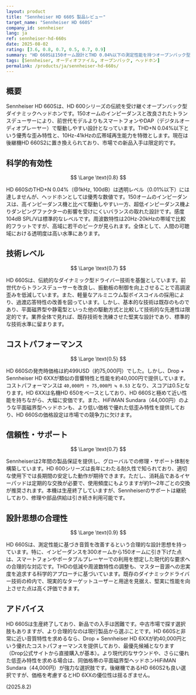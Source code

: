 ```yaml
---
layout: product
title: "Sennheiser HD 660S 製品レビュー"
target_name: "Sennheiser HD 660S"
company_id: sennheiser
lang: ja
ref: sennheiser-hd-660s
date: 2025-08-02
rating: [3.6, 0.8, 0.7, 0.5, 0.7, 0.9]
summary: "HD 660Sは150オーム設計とTHD 0.04%以下の測定性能を持つオープンバック型ヘッドホンです。しかし、Drop HD 6XX等の競合製品が類似の性能をより低価格で提供しており、コストパフォーマンス面での優位性は限定的です。"
tags: [Sennheiser, オーディオファイル, オープンバック, ヘッドホン]
permalink: /products/ja/sennheiser-hd-660s/
---
```

## 概要

Sennheiser HD 660Sは、HD 600シリーズの伝統を受け継ぐオープンバック型ダイナミックヘッドホンです。150オームのインピーダンスと改良されたトランスデューサーにより、前世代モデルよりもスマートフォンやDAP（デジタルオーディオプレーヤー）で駆動しやすい設計となっています。THD+N 0.04%以下という優秀な歪み特性と、10Hz-41kHzの広帯域再生能力を特徴とします。現在は後継機HD 660S2に置き換えられており、市場での新品入手は限定的です。

## 科学的有効性

$$ \Large \text{0.8} $$

HD 660SのTHD+N 0.04%（@1kHz, 100dB）は透明レベル（0.01%以下）には達しませんが、ヘッドホンとしては優秀な数値です。150オームのインピーダンスは、高インピーダンス機と比べて駆動しやすい一方、超低インピーダンス機よりダンピングファクターの影響を受けにくいバランスの取れた設計です。感度104dB SPL/Vは標準的なレベルです。周波数特性は20Hz-20kHzの帯域で比較的フラットですが、高域に若干のピークが見られます。全体として、人間の可聴域における透明度は高い水準にあります。

## 技術レベル

$$ \Large \text{0.7} $$

HD 660Sは、伝統的なダイナミック型ドライバー技術を基盤としています。前世代からトランスデューサーを改良し、振動板の制御を向上させることで高調波歪みを低減しています。また、軽量なアルミニウム製ボイスコイルの採用により、過渡応答特性の改善を図っています。しかし、基本的な技術は既存のものであり、平面磁界型や静電型といった他の駆動方式と比較して技術的な先進性は限定的です。業界全体で見れば、既存技術を洗練させた堅実な設計であり、標準的な技術水準に留まります。

## コストパフォーマンス

$$ \Large \text{0.5} $$

HD 660Sの発売時価格は約499USD（約75,000円）でした。しかし、Drop + Sennheiser HD 6XXが類似の音響特性と性能を約40,000円で提供しています。コストパフォーマンスは `40,000円 ÷ 75,000円 ≒ 0.53` となり、スコアは0.5となります。HD 6XXは名機HD 650をベースとしており、HD 660Sと極めて近い性能を持ちながら、大幅に安価です。また、HiFiMAN Sundara（44,000円）のような平面磁界型ヘッドホンも、より低い価格で優れた低歪み特性を提供しており、HD 660Sの価格設定は市場での競争力に欠けます。

## 信頼性・サポート

$$ \Large \text{0.7} $$

Sennheiserは2年間の製品保証を提供し、グローバルでの修理・サポート体制を構築しています。HD 600シリーズは長年にわたる耐久性で知られており、適切な使用下では長期間の安定した動作が期待できます。ただし、消耗品であるイヤーパッドは定期的な交換が必要で、使用頻度にもよりますが約1〜2年ごとの交換が推奨されます。本機は生産終了していますが、Sennheiserのサポートは継続しており、修理や部品供給は引き続き利用可能です。

## 設計思想の合理性

$$ \Large \text{0.9} $$

HD 660Sは、測定性能に基づき音質を改善するという合理的な設計思想を持っています。特に、インピーダンスを300オームから150オームに引き下げた点は、スマートフォンやポータブルプレーヤーでの利用を想定した現代的な要求への合理的な対応です。THDの低減や周波数特性の調整も、マスター音源への忠実度を追求する科学的アプローチに基づいています。既存のダイナミックドライバー技術の枠内で、現実的なターゲットユーザーと用途を見据え、堅実に性能を向上させた点は高く評価できます。

## アドバイス

HD 660Sは生産終了しており、新品での入手は困難です。中古市場で探す選択肢もありますが、より合理的なのは現行製品から選ぶことです。HD 660Sと非常に近い音質特性を求めるなら、Drop + Sennheiser HD 6XXが約40,000円という優れたコストパフォーマンスを提供しており、最優先候補となります（Drop公式サイトから直接購入が基本）。より現代的なサウンドや、さらに優れた低歪み特性を求める場合は、同価格帯の平面磁界型ヘッドホンHiFiMAN Sundara（44,000円）が強力な選択肢です。後継機であるHD 660S2も良い選択ですが、価格を考慮するとHD 6XXの優位性は揺るぎません。

(2025.8.2)
